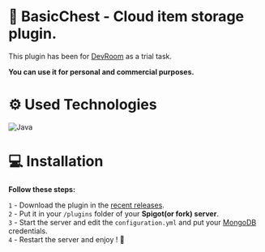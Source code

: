 # 🧰 BasicChest - Cloud item storage plugin.

This plugin has been for [DevRoom](https://discord.gg/devroom) as a trial task.

**You can use it for personal and commercial purposes.**

# ⚙️ Used Technologies

![Java](https://skills.thijs.gg/icons?i=java,mongodb)
# 💻 Installation

**Follow these steps:**

`1` - Download the plugin in the [recent releases](https://github.com/Zeltuv/BasicChest/releases).<br>
`2` - Put it in your ```/plugins``` folder of your **Spigot(or fork) server**. <br>
`3` - Start the server and edit the ```configuration.yml``` and put your [MongoDB](https://www.mongodb.com/) credentials.<br>
`4` - Restart the server and enjoy ! 🥳
